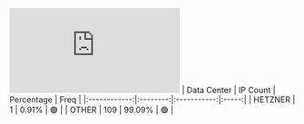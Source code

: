 ![Diagramm](https://github.com/obajay/StateSync-snapshots/blob/main/Projects/Ojo/1/README.md)
| Data Center | IP Count | Percentage | Freq |
|:------------:|:--------:|:-----------:|:-----:|
| HETZNER | 1 | 0.91% | 🟢 |
| OTHER | 109 | 99.09% | 🟢 |